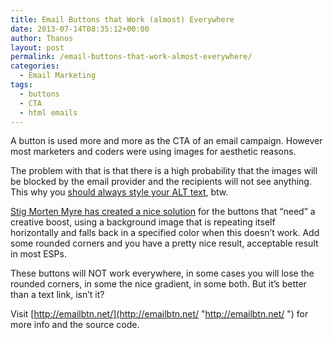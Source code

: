 ```yaml
---
title: Email Buttons that Work (almost) Everywhere
date: 2013-07-14T08:35:12+00:00
author: Thanos
layout: post
permalink: /email-buttons-that-work-almost-everywhere/
categories:
  - Email Marketing
tags:
  - buttons
  - CTA
  - html emails
---
```

A button is used more and more as the CTA of an email campaign. However most marketers and coders were using images for aesthetic reasons.

The problem with that is that there is a high probability that the images will be blocked by the email provider and the recipients will not see anything. This why you [should always style your ALT text](http://www.55emails.com/use-alt-text-and-use-it-correctly/ "Use ALT text and use it correctly"), btw.

[Stig Morten Myre has created a nice solution](http://emailbtn.net/ "http://emailbtn.net/") for the buttons that &#8220;need&#8221; a creative boost, using a background image that is repeating itself horizontally and falls back in a specified color when this doesn&#8217;t work. Add some rounded corners and you have a pretty nice result, acceptable result in most ESPs.

These buttons will NOT work everywhere, in some cases you will lose the rounded corners, in some the nice gradient, in some both. But it&#8217;s better than a text link, isn&#8217;t it?

Visit [http://emailbtn.net/](http://emailbtn.net/ "http://emailbtn.net/ ") for more info and the source code.